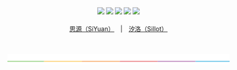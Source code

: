 <p align="center">
<br><br>
<a title="Releases" target="_blank" href="https://github.com/Hi-Windom/Sillot/releases"><img src="https://img.shields.io/github/release/Hi-Windom/Sillot.svg?style=flat-square&color=FF9900" style="cursor:pointer;height: 26px;margin: 5px auto;"/></a>
<a title="Downloads" target="_blank" href="https://github.com/Hi-Windom/Sillot/releases"><img src="https://img.shields.io/github/downloads/Hi-Windom/Sillot/total.svg?style=flat-square&color=blueviolet" style="cursor:pointer;height: 26px;margin: 5px auto;"/></a>
<a title="Docker Pulls" target="_blank" href="https://hub.docker.com/r/soltus/sillot"><img src="https://img.shields.io/docker/pulls/soltus/sillot.svg?style=flat-square&color=99CCFF" style="cursor:pointer;height: 26px;margin: 5px auto;"/></a>
<a title="Hits" target="_blank" href="https://github.com/Hi-Windom/Sillot"><img src="https://hits.b3log.org/Hi-Windom/Sillot.svg" style="cursor:pointer;height: 26px;margin: 5px auto;"/></a>
<a target="_blank" href="https://discord.gg/QtzNdgNGZY"><img src="https://img.shields.io/badge/Chat Online-white?logo=discord&style=social" style="cursor:pointer;height: 26px;margin: 5px auto;"/></a>
</p>

<p align="center">
<a href="README_zh_CN.md">思源（SiYuan）</a>&emsp;|&emsp;<a href="README_Sillot.md">汐洛（Sillot）</a>
</p>

<p align="center">
<br><br>
<img alt="split" src="./.github/split.png">
</p>